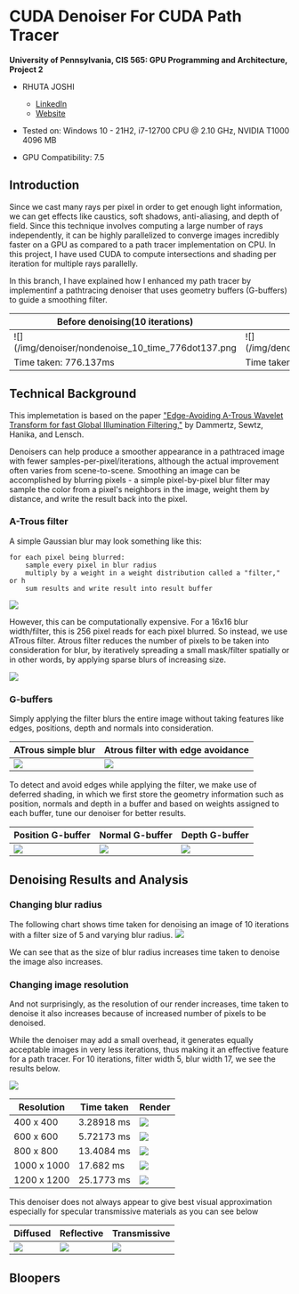 CUDA Denoiser For CUDA Path Tracer
================

**University of Pennsylvania, CIS 565: GPU Programming and Architecture, Project 2**

* RHUTA JOSHI
  * [LinkedIn](https://www.linkedin.com/in/rcj9719/)
  * [Website](https://sites.google.com/view/rhuta-joshi)

* Tested on: Windows 10 - 21H2, i7-12700 CPU @ 2.10 GHz, NVIDIA T1000 4096 MB
* GPU Compatibility: 7.5


## Introduction

Since we cast many rays per pixel in order to get enough light information, we can get effects like caustics, soft shadows, anti-aliasing, and depth of field. Since this technique involves computing a large number of rays independently, it can be highly parallelized to converge images incredibly faster on a GPU as compared to a path tracer implementation on CPU. In this project, I have used CUDA to compute intersections and shading per iteration for multiple rays parallelly.

In this branch, I have explained how I enhanced my path tracer by implementinf a pathtracing denoiser that uses geometry buffers (G-buffers) to guide a smoothing filter.

|Before denoising(10 iterations)|After denoising (10 iterations)|
|---|---|
|![](/img/denoiser/nondenoise_10_time_776dot137.png|![](/img/denoiser/denoise_10_16_65_time_798dot5116.png|
|Time taken: 776.137ms|Time taken: 798.5116ms|

## Technical Background

This implemetation is based on the paper ["Edge-Avoiding A-Trous Wavelet Transform for fast Global Illumination Filtering,"](https://jo.dreggn.org/home/2010_atrous.pdf) by Dammertz, Sewtz, Hanika, and Lensch.

Denoisers can help produce a smoother appearance in a pathtraced image with fewer samples-per-pixel/iterations, although the actual improvement often varies from scene-to-scene. Smoothing an image can be accomplished by blurring pixels - a simple pixel-by-pixel blur filter may sample the color from a pixel's neighbors in the image, weight them by distance, and write the result back into the pixel.

### A-Trous filter
A simple Gaussian blur may look something like this:
```
for each pixel being blurred:
	sample every pixel in blur radius
	multiply by a weight in a weight distribution called a "filter," or h
	sum results and write result into result buffer
```
![](img/denoiser/atrous.png)

However, this can be computationally expensive. For a 16x16 blur width/filter, this is 256 pixel reads for each pixel blurred. So instead, we use ATrous filter. Atrous filter reduces the number of pixels to be taken into consideration for blur, by iteratively spreading a small mask/filter spatially or in other words, by applying sparse blurs of increasing size.

![](img/denoiser/sparsefilter.png)

### G-buffers

Simply applying the filter blurs the entire image without taking features like edges, positions, depth and normals into consideration.

|ATrous simple blur| Atrous filter with edge avoidance|
|---|---|
|![](img/denoiser/atrous.png)|![](img/denoiser/atrousedgeavoid.png)|

To detect and avoid edges while applying the filter, we make use of deferred shading, in which we first store the geometry information such as position, normals and depth in a buffer and based on weights assigned to each buffer, tune our denoiser for better results.

|Position G-buffer|Normal G-buffer|Depth G-buffer|
|---|---|---|
|![](img/denoiser/position.png)|![](img/denoiser/normal.png)|![](img/denoiser/depth.png)|


## Denoising Results and Analysis

### Changing blur radius

The following chart shows time taken for denoising an image of 10 iterations with a filter size of 5 and varying blur radius.
![](img/denoiser/kernelsizeanalysis.png)

We can see that as the size of blur radius increases time taken to denoise the image also increases.


### Changing image resolution

And not surprisingly, as the resolution of our render increases, time taken to denoise it also increases because of increased number of pixels to be denoised.

While the denoiser may add a small overhead, it generates equally acceptable images in very less iterations, thus making it an effective feature for a path tracer.  For 10 iterations, filter width 5, blur width 17, we see the results below.

![](img/denoiser/resolutionanalysis.png)

|Resolution|Time taken| Render|
|---|---|---|
|400 x 400|3.28918 ms |![](img/denoiser/400.png)|
|600 x 600|5.72173 ms|![](img/denoiser/600.png)|
|800 x 800|13.4084 ms|![](img/denoiser/800.png)|
|1000 x 1000|17.682 ms|![](img/denoiser/1000.png)|
|1200 x 1200|25.1773 ms|![](img/denoiser/1200.png)|

This denoiser does not always appear to give best visual approximation especially for specular transmissive materials as you can see below

|Diffused|Reflective|Transmissive|
|---|---|---|
|![](img/denoiser/diffuse_10_16_65.png)|![](img/denoiser/reflective_10_16_65.png)|![](img/denoiser/transmissive_10_16_65.png)|



## Bloopers
